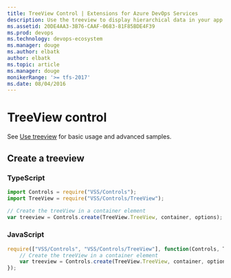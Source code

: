 ```yaml
---
title: TreeView Control | Extensions for Azure DevOps Services
description: Use the treeview to display hierarchical data in your app for Azure DevOps Services.
ms.assetid: 20DE4AA3-3B76-CAAF-0683-81F85BDE4F39
ms.prod: devops
ms.technology: devops-ecosystem
ms.manager: douge
ms.author: elbatk
author: elbatk
ms.topic: article
ms.manager: douge
monikerRange: '>= tfs-2017'
ms.date: 08/04/2016
---
```


# TreeView control

See [Use treeview](../../../develop/ui-controls/treeviewo.md) for basic usage and advanced samples.

## Create a treeview

### TypeScript
``` javascript
import Controls = require("VSS/Controls");
import TreeView = require("VSS/Controls/TreeView");

// Create the treeView in a container element
var treeview = Controls.create(TreeView.TreeView, container, options);
```

### JavaScript
``` javascript
require(["VSS/Controls", "VSS/Controls/TreeView"], function(Controls, TreeView) {
    // Create the treeView in a container element
    var treeview = Controls.create(TreeView.TreeView, container, options);
});
```

